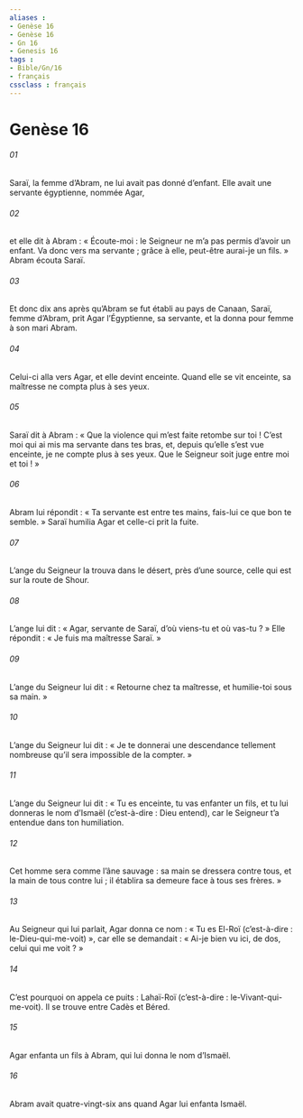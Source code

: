 ```yaml
---
aliases : 
- Genèse 16
- Genèse 16
- Gn 16
- Genesis 16
tags : 
- Bible/Gn/16
- français
cssclass : français
---
```


# Genèse 16

###### 01
Saraï, la femme d’Abram, ne lui avait pas donné d’enfant. Elle avait une servante égyptienne, nommée Agar,
###### 02
et elle dit à Abram : « Écoute-moi : le Seigneur ne m’a pas permis d’avoir un enfant. Va donc vers ma servante ; grâce à elle, peut-être aurai-je un fils. » Abram écouta Saraï.
###### 03
Et donc dix ans après qu’Abram se fut établi au pays de Canaan, Saraï, femme d’Abram, prit Agar l’Égyptienne, sa servante, et la donna pour femme à son mari Abram.
###### 04
Celui-ci alla vers Agar, et elle devint enceinte. Quand elle se vit enceinte, sa maîtresse ne compta plus à ses yeux.
###### 05
Saraï dit à Abram : « Que la violence qui m’est faite retombe sur toi ! C’est moi qui ai mis ma servante dans tes bras, et, depuis qu’elle s’est vue enceinte, je ne compte plus à ses yeux. Que le Seigneur soit juge entre moi et toi ! »
###### 06
Abram lui répondit : « Ta servante est entre tes mains, fais-lui ce que bon te semble. » Saraï humilia Agar et celle-ci prit la fuite.
###### 07
L’ange du Seigneur la trouva dans le désert, près d’une source, celle qui est sur la route de Shour.
###### 08
L’ange lui dit : « Agar, servante de Saraï, d’où viens-tu et où vas-tu ? » Elle répondit : « Je fuis ma maîtresse Saraï. »
###### 09
L’ange du Seigneur lui dit : « Retourne chez ta maîtresse, et humilie-toi sous sa main. »
###### 10
L’ange du Seigneur lui dit : « Je te donnerai une descendance tellement nombreuse qu’il sera impossible de la compter. »
###### 11
L’ange du Seigneur lui dit :
« Tu es enceinte, tu vas enfanter un fils,
et tu lui donneras le nom d’Ismaël (c’est-à-dire : Dieu entend),
car le Seigneur t’a entendue dans ton humiliation.
###### 12
Cet homme sera comme l’âne sauvage :
sa main se dressera contre tous,
et la main de tous contre lui ;
il établira sa demeure face à tous ses frères. »
###### 13
Au Seigneur qui lui parlait, Agar donna ce nom : « Tu es El-Roï (c’est-à-dire : le-Dieu-qui-me-voit) », car elle se demandait : « Ai-je bien vu ici, de dos, celui qui me voit ? »
###### 14
C’est pourquoi on appela ce puits : Lahaï-Roï (c’est-à-dire : le-Vivant-qui-me-voit). Il se trouve entre Cadès et Béred.
###### 15
Agar enfanta un fils à Abram, qui lui donna le nom d’Ismaël.
###### 16
Abram avait quatre-vingt-six ans quand Agar lui enfanta Ismaël.
